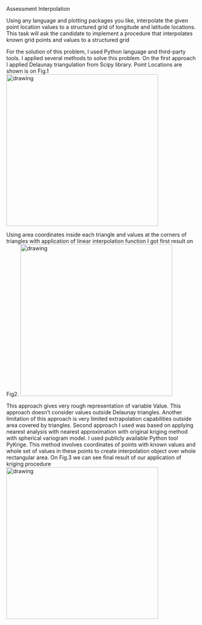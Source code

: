 Assessment Interpolation

Using any language and plotting packages you like, interpolate
the given point location values to a structured grid of longitude
 and latitude locations. This task will ask the candidate to implement
 a procedure that interpolates known grid points and values
 to a structured grid

For the solution of this problem, I used Python language and third-party tools.
I applied several methods to solve this problem.
On the first approach I applied Delaunay triangulation from Scipy library.
Point Locations are shown is on Fig.1
<img src="NevsH.png"  alt="drawing"  width="400"  height="400"/> 

Using area coordinates inside each triangle and values at the corners of
 triangles with application of linear interpolation function I got first result
on Fig2.
<img src="NevsH.png"  alt="drawing"  width="400"  height="400"/> 

This approach gives very rough representation of variable Value. 
This approach doesn’t consider values outside Delaunay triangles.
Another limitation of this approach is very limited extrapolation capabilities
 outside area covered by triangles.
Second approach I used was based on applying nearest analysis with nearest approximation
with original kriging method with spherical variogram model.
I used publicly available Python tool PyKrige.
This method involves coordinates of points with known values and whole set of values
 in these points to create interpolation object over whole rectangular area.
 On Fig.3 we can see final result of our application of kriging procedure
 <img src="NevsH.png"  alt="drawing"  width="400"  height="400"/> 
